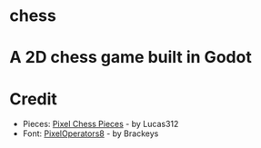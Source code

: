 # chess
# A 2D chess game built in Godot

# Credit
- Pieces: [Pixel Chess Pieces](https://opengameart.org/content/pixel-chess-pieces) - by Lucas312
- Font: [PixelOperators8](https://brackeysgames.itch.io/brackeys-platformer-bundle) - by Brackeys
